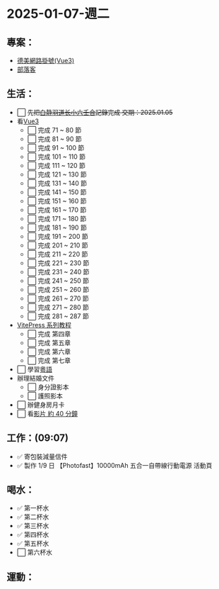 # 2025-01-07-週二

## 專案：

- [德美網路掛號(Vue3)](/pages/life/專案/德美新的網路掛號.md)
- [部落客](/pages/life/專案/自己的部落格.md)

## 生活：

- ⬜ ~~先把[白静羽道长小六壬合](https://www.bilibili.com/video/BV1V1421d7om/?spm_id_from=333.1391.0.0&vd_source=09429cc2cd18c5979862bdb67049c5e2)記錄完成 交期：2025.01.05~~
- 看[Vue3](https://www.bilibili.com/video/BV1ECzdYbEB5?spm_id_from=333.788.videopod.episodes&vd_source=09429cc2cd18c5979862bdb67049c5e2&p=5)
  - ⬜ 完成 71 ~ 80 節
  - ⬜ 完成 81 ~ 90 節
  - ⬜ 完成 91 ~ 100 節
  - ⬜ 完成 101 ~ 110 節
  - ⬜ 完成 111 ~ 120 節
  - ⬜ 完成 121 ~ 130 節
  - ⬜ 完成 131 ~ 140 節
  - ⬜ 完成 141 ~ 150 節
  - ⬜ 完成 151 ~ 160 節
  - ⬜ 完成 161 ~ 170 節
  - ⬜ 完成 171 ~ 180 節
  - ⬜ 完成 181 ~ 190 節
  - ⬜ 完成 191 ~ 200 節
  - ⬜ 完成 201 ~ 210 節
  - ⬜ 完成 211 ~ 220 節
  - ⬜ 完成 221 ~ 230 節
  - ⬜ 完成 231 ~ 240 節
  - ⬜ 完成 241 ~ 250 節
  - ⬜ 完成 251 ~ 260 節
  - ⬜ 完成 261 ~ 270 節
  - ⬜ 完成 271 ~ 280 節
  - ⬜ 完成 281 ~ 287 節
- [VitePress 系列教程](https://www.bilibili.com/video/BV1Wu4y177bB?spm_id_from=333.788.player.switch&vd_source=09429cc2cd18c5979862bdb67049c5e2)
  - ⬜ 完成 第四章
  - ⬜ 完成 第五章
  - ⬜ 完成 第六章
  - ⬜ 完成 第七章
- ⬜ 學習[粵語](/studyNotes/contents/language/Cantonese/index.md)
- 辦理結婚文件
  - ⬜ 身分證影本
  - ⬜ 護照影本
- ⬜ 辦健身房月卡
- ⬜ 看[影片 約 40 分鐘](https://academy.zerotomastery.io/courses/future-proof-yourself/lectures/27607978)

## 工作：(09:07)

- ✅ 寄包裝減量信件
- ✅ 製作 1/9 日 【Photofast】10000mAh 五合一自帶線行動電源 活動頁

## 喝水：

- ✅ 第一杯水
- ✅ 第二杯水
- ✅ 第三杯水
- ✅ 第四杯水
- ✅ 第五杯水
- ⬜ 第六杯水

## 運動：
